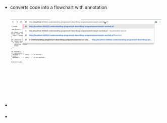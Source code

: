 - converts code into a flowchart with annotation
- ![study-lenses-flowchart.gif](../assets/study-lenses-flowchart_1677423605948_0.gif)
	-
-